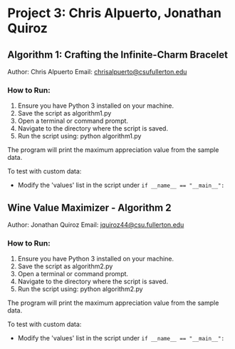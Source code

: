 # Project 3: Chris Alpuerto, Jonathan Quiroz

## Algorithm 1: Crafting the Infinite-Charm Bracelet

Author: Chris Alpuerto
Email: chrisalpuerto@csufullerton.edu
### How to Run:
1. Ensure you have Python 3 installed on your machine.
2. Save the script as algorithm1.py
3. Open a terminal or command prompt.
4. Navigate to the directory where the script is saved.
5. Run the script using:
   python algorithm1.py

The program will print the maximum appreciation value from the sample data.

To test with custom data:
- Modify the 'values' list in the script under `if __name__ == "__main__":`



## Wine Value Maximizer - Algorithm 2

Author: Jonathan Quiroz
Email: jquiroz44@csu.fullerton.edu

### How to Run:
1. Ensure you have Python 3 installed on your machine.
2. Save the script as algorithm2.py
3. Open a terminal or command prompt.
4. Navigate to the directory where the script is saved.
5. Run the script using:
   python algorithm2.py

The program will print the maximum appreciation value from the sample data.

To test with custom data:
- Modify the 'values' list in the script under `if __name__ == "__main__":`
